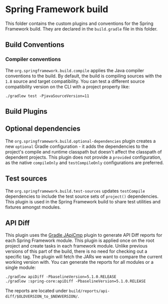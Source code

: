 # Spring Framework build

This folder contains the custom plugins and conventions for the Spring Framework build.
They are declared in the `build.gradle` file in this folder.

## Build Conventions

### Compiler conventions

The `org.springframework.build.compile` applies the Java compiler conventions to the build. By default, the build is
compiling sources with the `1.8` source and target compatibility. You can test a different source compatibility version
on the CLI with a project property like:

```
./gradlew test -PjavaSourceVersion=11
```

## Build Plugins

## Optional dependencies

The `org.springframework.build.optional-dependencies` plugin creates a new `optional`
Gradle configuration - it adds the dependencies to the project's compile and runtime classpath but doesn't affect the
classpath of dependent projects. This plugin does not provide a `provided` configuration, as the native `compileOnly`
and `testCompileOnly`
configurations are preferred.

## Test sources

The `org.springframework.build.test-sources` updates `testCompile` dependencies to include the test source sets
of `project()` dependencies. This plugin is used in the Spring Framework build to share test utilities and fixtures
amongst modules.

## API Diff

This plugin uses the [Gradle JApiCmp](https://github.com/melix/japicmp-gradle-plugin) plugin to generate API Diff
reports for each Spring Framework module. This plugin is applied once on the root project and create tasks in each
framework module. Unlike previous versions of this part of the build, there is no need for checking out a specific tag.
The plugin will fetch the JARs we want to compare the current working version with. You can generate the reports for all
modules or a single module:

```
./gradlew apiDiff -PbaselineVersion=5.1.0.RELEASE
./gradlew :spring-core:apiDiff -PbaselineVersion=5.1.0.RELEASE
```      

The reports are located under `build/reports/api-diff/$OLDVERSION_to_$NEWVERSION/`.
